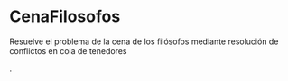 # CenaFilosofos
Resuelve el problema de la cena de los filósofos mediante resolución de conflictos en cola de tenedores

.

